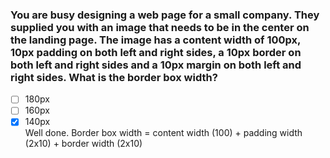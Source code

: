 ### You are busy designing a web page for a small company. They supplied you with an image that needs to be in the center on the landing page. The image has a content width of 100px, 10px padding on both left and right sides, a 10px border on both left and right sides and a 10px margin on both left and right sides. What is the border box width?

- [ ] 180px
- [ ] 160px
- [x] 140px <br>
      Well done. Border box width = content width (100) + padding width (2x10) + border width (2x10)
